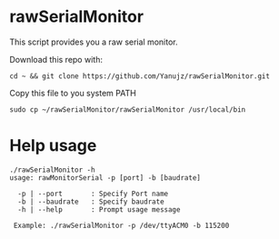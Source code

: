 # rawSerialMonitor
This script provides you a raw serial monitor.  

Download this repo with:
```
cd ~ && git clone https://github.com/Yanujz/rawSerialMonitor.git
```

Copy this file to you system PATH
```
sudo cp ~/rawSerialMonitor/rawSerialMonitor /usr/local/bin
```

# Help usage
```
./rawSerialMonitor -h
usage: rawMonitorSerial -p [port] -b [baudrate]
   
  -p | --port       : Specify Port name
  -b | --baudrate   : Specify baudrate
  -h | --help       : Prompt usage message
 
 Example: ./rawSerialMonitor -p /dev/ttyACM0 -b 115200

```
